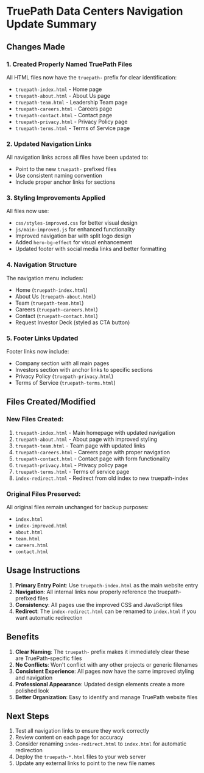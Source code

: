 # TruePath Data Centers Navigation Update Summary

## Changes Made

### 1. Created Properly Named TruePath Files
All HTML files now have the `truepath-` prefix for clear identification:

- `truepath-index.html` - Home page
- `truepath-about.html` - About Us page
- `truepath-team.html` - Leadership Team page
- `truepath-careers.html` - Careers page
- `truepath-contact.html` - Contact page
- `truepath-privacy.html` - Privacy Policy page
- `truepath-terms.html` - Terms of Service page

### 2. Updated Navigation Links
All navigation links across all files have been updated to:
- Point to the new `truepath-` prefixed files
- Use consistent naming convention
- Include proper anchor links for sections

### 3. Styling Improvements Applied
All files now use:
- `css/styles-improved.css` for better visual design
- `js/main-improved.js` for enhanced functionality
- Improved navigation bar with split logo design
- Added `hero-bg-effect` for visual enhancement
- Updated footer with social media links and better formatting

### 4. Navigation Structure
The navigation menu includes:
- Home (`truepath-index.html`)
- About Us (`truepath-about.html`)
- Team (`truepath-team.html`)
- Careers (`truepath-careers.html`)
- Contact (`truepath-contact.html`)
- Request Investor Deck (styled as CTA button)

### 5. Footer Links Updated
Footer links now include:
- Company section with all main pages
- Investors section with anchor links to specific sections
- Privacy Policy (`truepath-privacy.html`)
- Terms of Service (`truepath-terms.html`)

## Files Created/Modified

### New Files Created:
1. `truepath-index.html` - Main homepage with updated navigation
2. `truepath-about.html` - About page with improved styling
3. `truepath-team.html` - Team page with updated links
4. `truepath-careers.html` - Careers page with proper navigation
5. `truepath-contact.html` - Contact page with form functionality
6. `truepath-privacy.html` - Privacy policy page
7. `truepath-terms.html` - Terms of service page
8. `index-redirect.html` - Redirect from old index to new truepath-index

### Original Files Preserved:
All original files remain unchanged for backup purposes:
- `index.html`
- `index-improved.html`
- `about.html`
- `team.html`
- `careers.html`
- `contact.html`

## Usage Instructions

1. **Primary Entry Point**: Use `truepath-index.html` as the main website entry
2. **Navigation**: All internal links now properly reference the truepath- prefixed files
3. **Consistency**: All pages use the improved CSS and JavaScript files
4. **Redirect**: The `index-redirect.html` can be renamed to `index.html` if you want automatic redirection

## Benefits

1. **Clear Naming**: The `truepath-` prefix makes it immediately clear these are TruePath-specific files
2. **No Conflicts**: Won't conflict with any other projects or generic filenames
3. **Consistent Experience**: All pages now have the same improved styling and navigation
4. **Professional Appearance**: Updated design elements create a more polished look
5. **Better Organization**: Easy to identify and manage TruePath website files

## Next Steps

1. Test all navigation links to ensure they work correctly
2. Review content on each page for accuracy
3. Consider renaming `index-redirect.html` to `index.html` for automatic redirection
4. Deploy the `truepath-*.html` files to your web server
5. Update any external links to point to the new file names